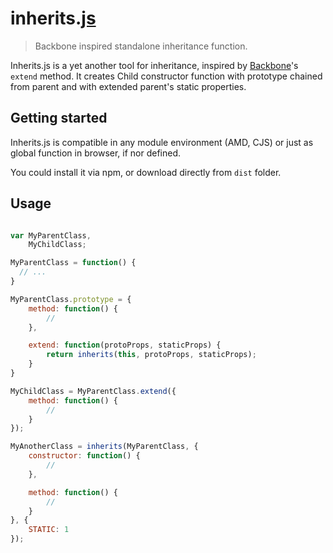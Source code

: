 # inherits.[js](https://developer.mozilla.org/en-US/docs/JavaScript)

> Backbone inspired standalone inheritance function.

Inherits.js is a yet another tool for inheritance, inspired by [Backbone](https://backbonejs.org)'s ```extend``` method.
It creates Child constructor function with prototype chained from parent and with extended parent's static properties.

## Getting started

Inherits.js is compatible in any module environment (AMD, CJS) or just as global function in browser, if nor defined.

You could install it via npm, or download directly from ```dist``` folder.

## Usage

```javascript

var MyParentClass,
    MyChildClass;

MyParentClass = function() {
  // ...
}

MyParentClass.prototype = {
    method: function() {
        //
    },

    extend: function(protoProps, staticProps) {
        return inherits(this, protoProps, staticProps);
    }
}

MyChildClass = MyParentClass.extend({
    method: function() {
        //
    }
});

MyAnotherClass = inherits(MyParentClass, {
    constructor: function() {
        //
    },

    method: function() {
        //
    }
}, {
    STATIC: 1
});

```
